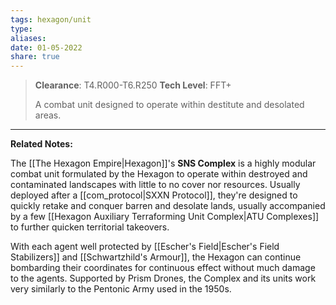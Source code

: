 ```yaml
---
tags: hexagon/unit
type: 
aliases: 
date: 01-05-2022
share: true
---
```


> **Clearance**: T4.R000-T6.R250
> **Tech Level**: FFT+
> 
> A combat unit designed to operate within destitute and desolated areas.
---

**Related Notes:** 

The [[The Hexagon Empire|Hexagon]]'s **SNS Complex** is a highly modular combat unit formulated by the Hexagon to operate within destroyed and contaminated landscapes with little to no cover nor resources. Usually deployed after a [[com_protocol|SXXN Protocol]], they're designed to quickly retake and conquer barren and desolate lands, usually accompanied by a few [[Hexagon Auxiliary Terraforming Unit Complex|ATU Complexes]] to further quicken territorial takeovers.

With each agent well protected by [[Escher's Field|Escher's Field Stabilizers]] and [[Schwartzhild's Armour]], the Hexagon can continue bombarding their coordinates for continuous effect without much damage to the agents. Supported by Prism Drones, the Complex and its units work very similarly to the Pentonic Army used in the 1950s.